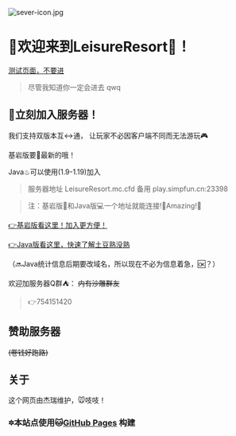 ![sever-icon.jpg](https://i.postimg.cc/90GBkfSt/sever-icon.jpg)
# 🌠欢迎来到LeisureResort🎉！

<!-- ![img](https://api.mclists.cn/banner/play.simpfun.cn_23398.jpg) -->
<!-- 这是一个不能用的状态显示 -->
<!-- ❔不过谁告诉的你这个仓库的名字呢？你又是咋找到的？ -->

[测试页面，不要进](test.md)
> 尽管我知道你一定会进去 qwq
## 🏁立刻加入服务器！

我们支持双版本互↔通，
让玩家不必因客户端不同而无法游玩🎮

基岩版要🚀最新的哦！

Java♨可以使用(1.9-1.19)加入

> 
> 服务器地址    LeisureResort.mc.cfd
>      备用    play.simpfun.cn:23398
>

> 注：基岩版📱和Java版💻一个地址就能连接!🌟Amazing!🌟

[👉基岩版看这里！加入更方便！](https://xding.top/Api/MCsever/join.php?ip=play.simpfun.cn&port=23398)

[👉Java版看这里，快速了解土豆熟没熟](https://wap.mclists.cn/server.html#/sid/5589)

（🔜Java统计信息后期要改域名，所以现在不必为信息着急，🆗？）

欢迎加服务器Q群⛺： 
~~内有沙雕群友~~
> 👉754151420
## 赞助服务器
~~(卷钱好跑路)~~
## 关于
这个网页由杰瑞维护，🐭吱吱！

### 🔯本站点使用🐱[GitHub Pages](https://pages.github.com/) 构建
